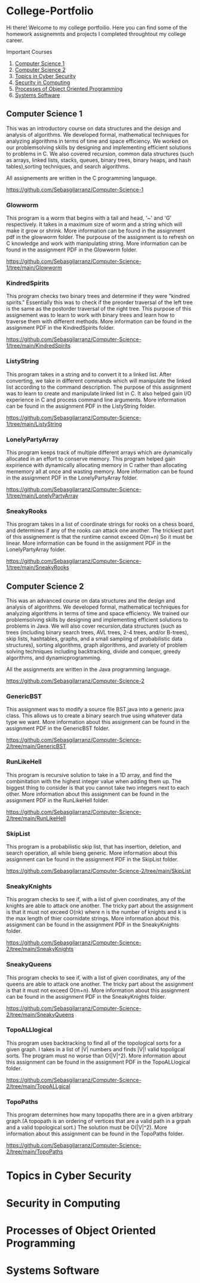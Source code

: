# College-Portfolio

Hi there! Welcome to my college portfoilio. Here you can find some of the homework assignemnts and projects I completed throughtout my college career.

Important Courses
1. [Computer Science 1](#computer-science-1)
2. [Computer Science 2](#computer-science-2)
3. [Topics in Cyber Security](#topics-in-cyber-security)
4. [Security in Computing](#security-in-computing)
5. [Processes of Object Oriented Programming](#processes-of-object-oriented-programming)
6. [Systems Software](#systems-software)

## Computer Science 1
This was an introductory course on data structures and the design and analysis of algorithms. We developed formal, mathematical techniques for analyzing algorithms in terms of time and space efficiency. We worked on our problemsolving skills by designing and implementing efficient solutions to problems in C. We also covered recursion, common data structures (such as arrays, linked lists, stacks, queues, binary trees, binary heaps, and hash tables),sorting techniques, and search algorithms. 

All assignements are written in the C programming language.

https://github.com/Sebasgilarranz/Computer-Science-1

### Glowworm
This program is a worm that begins with a tail and head, '~' and 'G' respectively. It takes in a maximum size of worm and a string which will make it grow or shrink. More information can be found in the assignment pdf in the glowworm folder. The purpouse of the assignment is to refresh on C knowledge and work with manipulating string. More information can be found in the assignment PDF in the Glowworm folder.

https://github.com/Sebasgilarranz/Computer-Science-1/tree/main/Glowworm
### KindredSpirits
This program checks two binary trees and determine if they were "kindred spirits." Essentially this was to check if the preorder traversal of the left tree is the same as the postorder traversal of the right tree. This purpose of this assignement was to learn to work with binary trees and learn how to traverse them with different methods. More information can be found in the assignment PDF in the KindredSpirits folder.

https://github.com/Sebasgilarranz/Computer-Science-1/tree/main/KindredSpirits
### ListyString
This program takes in a string and to convert it to a linked list. After converting, we take in different commands which will manipulate the linked list according to the command description. The purpose of this assignment was to learn to create and manipulate linked list in C. It also helped gain I/O experience in C and process command line arguments. More information can be found in the assignment PDF in the ListyString folder.

https://github.com/Sebasgilarranz/Computer-Science-1/tree/main/ListyString
### LonelyPartyArray
This program keeps track of multiple different arrays which are dynamically allocated in an effort to conserve memory. This program helped gain expirience with dynamically allocating memory in C rather than allocating mememory all at once and wasting memory. More information can be found in the assignment PDF in the LonelyPartyArray folder.

https://github.com/Sebasgilarranz/Computer-Science-1/tree/main/LonelyPartyArray
### SneakyRooks
This program takes in a list of coordinate strings for rooks on a chess board, and determines if any of the rooks can attack one another. The trickiest part of this assignement is that the runtime cannot exceed O(m+n) So it must be linear. More information can be found in the assignment PDF in the LonelyPartyArray folder.

https://github.com/Sebasgilarranz/Computer-Science-1/tree/main/SneakyRooks
## Computer Science 2
This was an advanced course on data structures and the design and analysis of algorithms. We developed formal, mathematical techniques for analyzing algorithms in terms of time and space efficiency. We trained our problemsolving skills by designing and implementing efficient solutions to problems in Java. We will also cover recursion,data structures (such as trees (including binary search trees, AVL trees, 2-4 trees, and/or B-trees), skip lists, hashtables, graphs, and a small sampling of probabilistic data structures), sorting algorithms, graph algorithms, and avariety of problem solving techniques including backtracking, divide and conquer, greedy algorithms, and dynamicprogramming.

All the assignments are written in the Java programming language.

https://github.com/Sebasgilarranz/Computer-Science-2
### GenericBST
This assignment was to modify a source file BST.java into a generic java class. This allows us to create a binary search true using whatever data type we want. More information about this assignment can be found in the assignment PDF in the GenericBST folder.

https://github.com/Sebasgilarranz/Computer-Science-2/tree/main/GenericBST
### RunLikeHell
This program is recursive solution to take in a 1D array, and find the combinitation with the highest integer value when adding them up. The biggest thing to consider is that you cannot take two integers next to each other. More information about this assignment can be found in the assignment PDF in the RunLikeHell folder.

https://github.com/Sebasgilarranz/Computer-Science-2/tree/main/RunLikeHell
### SkipList
This program is a probabilistic skip list, that has insertion, deletion, and search operation, all while bieng generic. More information about this assignment can be found in the assignment PDF in the SkipList folder.

https://github.com/Sebasgilarranz/Computer-Science-2/tree/main/SkipList
### SneakyKnights
This program checks to see if, with a list of given coordinates, any of the knights are able to attack one another. The tricky part about the assignment is that it must not exceed O(nk) where n is the number of knights and k is the max length of thier coornidate strings. More information about this assignment can be found in the assignment PDF in the SneakyKnights folder.

https://github.com/Sebasgilarranz/Computer-Science-2/tree/main/SneakyKnights
### SneakyQueens
This program checks to see if, with a list of given coordinates, any of the queens are able to attack one another. The tricky part about the assignment is that it must not exceed O(m+n). More information about this assignment can be found in the assignment PDF in the SneakyKnights folder.

https://github.com/Sebasgilarranz/Computer-Science-2/tree/main/SneakyQueens
### TopoALLlogical
This program uses backtracking to find all of the topological sorts for a given graph. I takes in a list of |V| numbers and finds |V|! valid topoligcal sorts. The program must no worse than O(|V|^2). More information about this assignment can be found in the assignment PDF in the TopoALLlogical folder.

https://github.com/Sebasgilarranz/Computer-Science-2/tree/main/TopoALLgical
### TopoPaths
This program determines how many topopaths there are in a given arbitrary graph.(A topopath is an ordering of vertices that are a valid path in a grpah and a valid topological sort.) The solution must be O(|V|^2). More information about this assignment can be found in the TopoPaths folder.

https://github.com/Sebasgilarranz/Computer-Science-2/tree/main/TopoPaths
# Topics in Cyber Security
# Security in Computing
# Processes of Object Oriented Programming
# Systems Software
